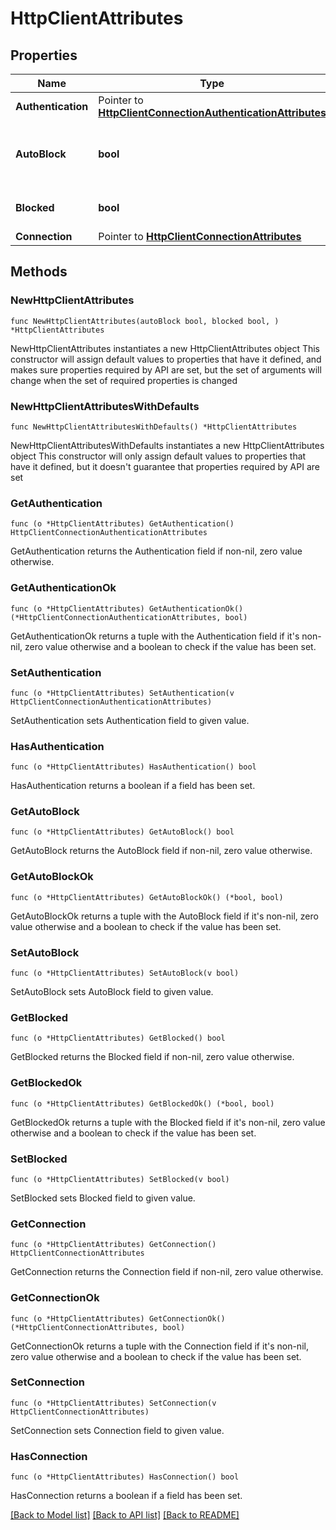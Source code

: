 # HttpClientAttributes

## Properties

Name | Type | Description | Notes
------------ | ------------- | ------------- | -------------
**Authentication** | Pointer to [**HttpClientConnectionAuthenticationAttributes**](HttpClientConnectionAuthenticationAttributes.md) |  | [optional] 
**AutoBlock** | **bool** | Whether to auto-block outbound connections if remote peer is detected as unreachable/unresponsive | 
**Blocked** | **bool** | Whether to block outbound connections on the repository | 
**Connection** | Pointer to [**HttpClientConnectionAttributes**](HttpClientConnectionAttributes.md) |  | [optional] 

## Methods

### NewHttpClientAttributes

`func NewHttpClientAttributes(autoBlock bool, blocked bool, ) *HttpClientAttributes`

NewHttpClientAttributes instantiates a new HttpClientAttributes object
This constructor will assign default values to properties that have it defined,
and makes sure properties required by API are set, but the set of arguments
will change when the set of required properties is changed

### NewHttpClientAttributesWithDefaults

`func NewHttpClientAttributesWithDefaults() *HttpClientAttributes`

NewHttpClientAttributesWithDefaults instantiates a new HttpClientAttributes object
This constructor will only assign default values to properties that have it defined,
but it doesn't guarantee that properties required by API are set

### GetAuthentication

`func (o *HttpClientAttributes) GetAuthentication() HttpClientConnectionAuthenticationAttributes`

GetAuthentication returns the Authentication field if non-nil, zero value otherwise.

### GetAuthenticationOk

`func (o *HttpClientAttributes) GetAuthenticationOk() (*HttpClientConnectionAuthenticationAttributes, bool)`

GetAuthenticationOk returns a tuple with the Authentication field if it's non-nil, zero value otherwise
and a boolean to check if the value has been set.

### SetAuthentication

`func (o *HttpClientAttributes) SetAuthentication(v HttpClientConnectionAuthenticationAttributes)`

SetAuthentication sets Authentication field to given value.

### HasAuthentication

`func (o *HttpClientAttributes) HasAuthentication() bool`

HasAuthentication returns a boolean if a field has been set.

### GetAutoBlock

`func (o *HttpClientAttributes) GetAutoBlock() bool`

GetAutoBlock returns the AutoBlock field if non-nil, zero value otherwise.

### GetAutoBlockOk

`func (o *HttpClientAttributes) GetAutoBlockOk() (*bool, bool)`

GetAutoBlockOk returns a tuple with the AutoBlock field if it's non-nil, zero value otherwise
and a boolean to check if the value has been set.

### SetAutoBlock

`func (o *HttpClientAttributes) SetAutoBlock(v bool)`

SetAutoBlock sets AutoBlock field to given value.


### GetBlocked

`func (o *HttpClientAttributes) GetBlocked() bool`

GetBlocked returns the Blocked field if non-nil, zero value otherwise.

### GetBlockedOk

`func (o *HttpClientAttributes) GetBlockedOk() (*bool, bool)`

GetBlockedOk returns a tuple with the Blocked field if it's non-nil, zero value otherwise
and a boolean to check if the value has been set.

### SetBlocked

`func (o *HttpClientAttributes) SetBlocked(v bool)`

SetBlocked sets Blocked field to given value.


### GetConnection

`func (o *HttpClientAttributes) GetConnection() HttpClientConnectionAttributes`

GetConnection returns the Connection field if non-nil, zero value otherwise.

### GetConnectionOk

`func (o *HttpClientAttributes) GetConnectionOk() (*HttpClientConnectionAttributes, bool)`

GetConnectionOk returns a tuple with the Connection field if it's non-nil, zero value otherwise
and a boolean to check if the value has been set.

### SetConnection

`func (o *HttpClientAttributes) SetConnection(v HttpClientConnectionAttributes)`

SetConnection sets Connection field to given value.

### HasConnection

`func (o *HttpClientAttributes) HasConnection() bool`

HasConnection returns a boolean if a field has been set.


[[Back to Model list]](../README.md#documentation-for-models) [[Back to API list]](../README.md#documentation-for-api-endpoints) [[Back to README]](../README.md)


